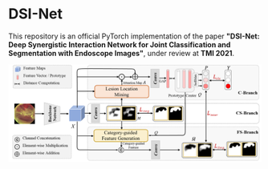 # DSI-Net

This repository is an official PyTorch implementation of the paper **"DSI-Net: Deep Synergistic Interaction Network for Joint Classification and Segmentation with Endoscope Images"**, under review at **TMI 2021**.

<div align=center><img width="900" src=/Figs/Framework.png></div>
